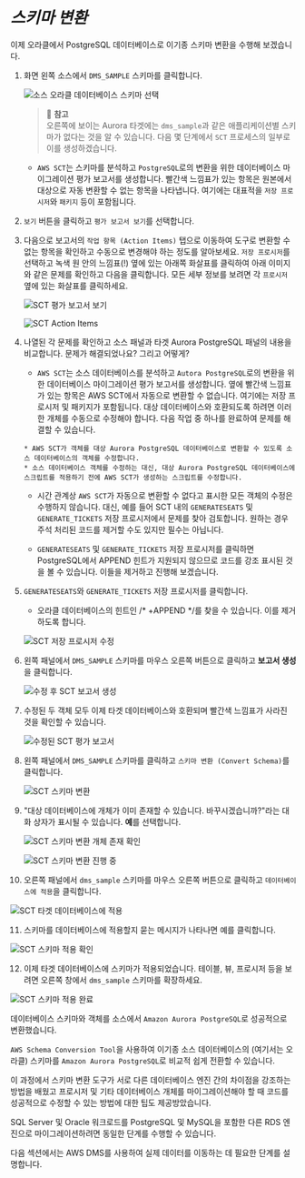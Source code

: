# ***스키마 변환***

이제 오라클에서 PostgreSQL 데이터베이스로 이기종 스키마 변환을 수행해 보겠습니다.

1. 화면 왼쪽 소스에서 ```DMS_SAMPLE``` 스키마를 클릭합니다.

    ![소스 오라클 데이터베이스 스키마 선택](../../images/select-source-oracle-schema.png)

   > 📒 **참고**<br>
   > 오른쪽에 보이는 Aurora 타겟에는 ```dms_sample```과 같은 애플리케이션별 스키마가 없다는 것을 알 수 있습니다. 다음 몇 단계에서 ```SCT``` 프로세스의 일부로 이를 생성하겠습니다.


   - ```AWS SCT```는 스키마를 분석하고 ```PostgreSQL```로의 변환을 위한 데이터베이스 마이그레이션 평가 보고서를 생성합니다. 빨간색 느낌표가 있는 항목은 원본에서 대상으로 자동 변환할 수 없는 항목을 나타냅니다. 여기에는 대표적을 ```저장 프로시저```와 ```패키지``` 등이 포함됩니다.

2. ```보기``` 버튼을 클릭하고 ```평가 보고서 보기```를 선택합니다.


3. 다음으로 보고서의 ```작업 항목 (Action Items)``` 탭으로 이동하여 도구로 변환할 수 없는 항목을 확인하고 수동으로 변경해야 하는 정도를 알아보세요. ```저장 프로시저```를 선택하고 녹색 원 안의 느낌표(!) 옆에 있는 아래쪽 화살표를 클릭하여 아래 이미지와 같은 문제를 확인하고 다음을 클릭합니다. 모든 세부 정보를 보려면 각 ```프로시저``` 옆에 있는 화살표를 클릭하세요.

   ![SCT 평가 보고서 보기](../../images/sct-assessment-report-view.png)

   ![SCT Action Items](../../images/sct-action-items.png)

4. 나열된 각 문제를 확인하고 소스 패널과 타겟 Aurora PostgreSQL 패널의 내용을 비교합니다. 문제가 해결되었나요? 그리고 어떻게?

   - ```AWS SCT```는 소스 데이터베이스를 분석하고 ```Autora PostgreSQL```로의 변환을 위한 데이터베이스 마이그레이션 평가 보고서를 생성합니다. 옆에 빨간색 느낌표가 있는 항목은 AWS SCT에서 자동으로 변환할 수 없습니다. 여기에는 저장 프로시저 및 패키지가 포함됩니다. 대상 데이터베이스와 호환되도록 하려면 이러한 개체를 수동으로 수정해야 합니다. 다음 작업 중 하나를 완료하여 문제를 해결할 수 있습니다.
   
   ```
   * AWS SCT가 객체를 대상 Aurora PostgreSQL 데이터베이스로 변환할 수 있도록 소스 데이터베이스의 객체를 수정합니다.
   * 소스 데이터베이스 객체를 수정하는 대신, 대상 Aurora PostgreSQL 데이터베이스에 스크립트를 적용하기 전에 AWS SCT가 생성하는 스크립트를 수정합니다.
   ```

   - 시간 관계상 ```AWS SCT```가 자동으로 변환할 수 없다고 표시한 모든 객체의 수정은 수행하지 않습니다. 대신, 예를 들어 SCT 내의 ```GENERATESEATS``` 및 ```GENERATE_TICKETS``` 저장 프로시저에서 문제를 찾아 검토합니다. 원하는 경우 주석 처리된 코드를 제거할 수도 있지만 필수는 아닙니다.

   - ```GENERATESEATS``` 및 ```GENERATE_TICKETS``` 저장 프로시저를 클릭하면 PostgreSQL에서 APPEND 힌트가 지원되지 않으므로 코드를 강조 표시된 것을 볼 수 있습니다. 이들을 제거하고 진행해 보겠습니다.

5. ```GENERATESEATS```와 ```GENERATE_TICKETS``` 저장 프로시저를 클릭합니다.

   - 오라클 데이터베이스의 힌트인 /* +APPEND */를 찾을 수 있습니다. 이를 제거하도록 합니다. 

   ![SCT 저장 프로시저 수정](../../images/sct-procedure-modification.png)


6. 왼쪽 패널에서 ```DMS_SAMPLE``` 스키마를 마우스 오른쪽 버튼으로 클릭하고 **보고서 생성**을 클릭합니다.

   ![수정 후 SCT 보고서 생성](../../images/sct-assessment-report-create-again.png)

7. 수정된 두 객체 모두 이제 타겟 데이터베이스와 호환되며 빨간색 느낌표가 사라진 것을 확인할 수 있습니다.

   ![수정된 SCT 평가 보고서](../../images/sct-assessment-report-updated.png)

8. 왼쪽 패널에서 ```DMS_SAMPLE``` 스키마를 클릭하고 ```스키마 변환 (Convert Schema)```를 클릭합니다.

   ![SCT 스키마 변환](../../images/sct-schema-conversion.png)

9. "대상 데이터베이스에 개체가 이미 존재할 수 있습니다. 바꾸시겠습니까?"라는 대화 상자가 표시될 수 있습니다. **예**를 선택합니다.

   ![SCT 스키마 변환 개체 존재 확인](../../images/sct-schema-conversion-confirm.png)

   ![SCT 스키마 변환 진행 중](../../images/sct-schema-conversion-progress.png)

10. 오른쪽 패널에서 ```dms_sample``` 스키마를 마우스 오른쪽 버튼으로 클릭하고 ```데이터베이스에 적용```을 클릭합니다.

   ![SCT 타겟 데이터베이스에 적용](../../images/sct-apply-to-target-database.png)

11. 스키마를 데이터베이스에 적용할지 묻는 메시지가 나타나면 예를 클릭합니다.

   ![SCT 스키마 적용 확인](../../images/sct-apply-confirm.png)

12. 이제 타겟 데이터베이스에 스키마가 적용되었습니다. 테이블, 뷰, 프로시저 등을 보려면 오른쪽 창에서 ```dms_sample``` 스키마를 확장하세요.

   ![SCT 스키마 적용 완료](../../images/sct-apply-complete.png)

데이터베이스 스키마와 객체를 소스에서 ```Amazon Aurora PostgreSQL```로 성공적으로 변환했습니다.

```AWS Schema Conversion Tool```을 사용하여 이기종 소스 데이터베이스의 (여기서는 오라클) 스키마를 ```Amazon Aurora PostgreSQL```로 비교적 쉽게 전환할 수 있습니다.

이 과정에서 스키마 변환 도구가 서로 다른 데이터베이스 엔진 간의 차이점을 강조하는 방법을 배웠고 프로시저 및 기타 데이터베이스 개체를 마이그레이션해야 할 때 코드를 성공적으로 수정할 수 있는 방법에 대한 팁도 제공방았습니다.

SQL Server 및 Oracle 워크로드를 PostgreSQL 및 MySQL을 포함한 다른 RDS 엔진으로 마이그레이션하려면 동일한 단계를 수행할 수 있습니다.

다음 섹션에서는 AWS DMS를 사용하여 실제 데이터를 이동하는 데 필요한 단계를 설명합니다.
